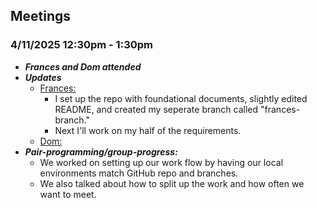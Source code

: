 ## Meetings
### 4/11/2025 12:30pm - 1:30pm
- ***Frances and Dom attended***
- ***Updates***
  - <ins>Frances: </ins>
    - I set up the repo with foundational documents, slightly edited README, and created my seperate branch called "frances-branch." 
    - Next I'll work on my half of the requirements.
  - <ins>Dom: </ins>
- ***Pair-programming/group-progress:***
    - We worked on setting up our work flow by having our local environments match GitHub repo and branches.    
    - We also talked about how to split up the work and how often we want to meet. 
